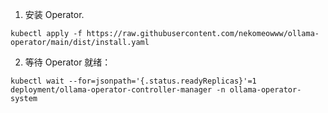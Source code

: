 1. 安装 Operator.

```shell
kubectl apply -f https://raw.githubusercontent.com/nekomeowww/ollama-operator/main/dist/install.yaml
```

2. 等待 Operator 就绪：

```shell
kubectl wait --for=jsonpath='{.status.readyReplicas}'=1 deployment/ollama-operator-controller-manager -n ollama-operator-system
```

